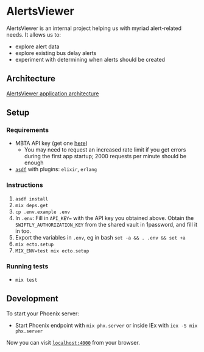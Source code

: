 # AlertsViewer

AlertsViewer is an internal project helping us with myriad alert-related needs. It allows us to:

- explore alert data
- explore existing bus delay alerts
- experiment with determining when alerts should be created


## Architecture

[AlertsViewer application architecture](ARCHITECTURE.md)

## Setup

### Requirements

- MBTA API key (get one [here](https://api-dev.mbtace.com))
  - You may need to request an increased rate limit if you get errors during
    the first app startup; 2000 requests per minute should be enough
- [`asdf`](https://asdf-vm.com/) with plugins: `elixir`, `erlang`

### Instructions

1. `asdf install`
2. `mix deps.get`
4. `cp .env.example .env`
5. In `.env`: Fill in `API_KEY=` with the API key you obtained above. Obtain the `SWIFTLY_AUTHORIZATION_KEY` from the shared vault in 1password, and fill it in too.
6. Export the variables in `.env`, eg in bash `set -a && . .env && set +a`
7. `mix ecto.setup`
8. `MIX_ENV=test mix ecto.setup`

### Running tests

- `mix test`

## Development

To start your Phoenix server:

- Start Phoenix endpoint with `mix phx.server` or inside IEx with `iex -S mix phx.server`

Now you can visit [`localhost:4000`](http://localhost:4000) from your browser.
